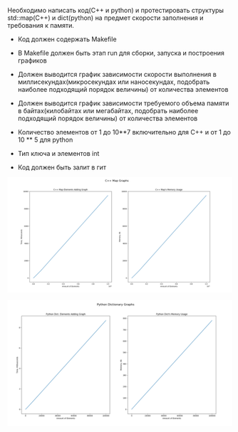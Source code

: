   
  
  Необходимо написать код(C++ и python) и протестировать структуры std::map(C++) и dict(python) на предмет скорости заполнения и требования к памяти.

* Код должен содержать Makefile

* В Makefile должен быть этап run для сборки, запуска и построения графиков

* Должен выводится график зависимости скорости выполнения в миллисекундах(микросекундах или наносекундах, подобрать наиболее подходящий порядок величины) от количества элементов

* Должен выводится график зависимости требуемого объема памяти в байтах(килобайтах или мегабайтах, подобрать наиболее подходящий порядок величины) от количества элементов

* Количество элементов от 1 до 10**7 включительно для С++ и от 1 до 10 ** 5 для python

* Тип ключа и элементов int

* Код должен быть залит в гит





![alt text](https://github.com/mrglaster/cpp-algorithms-and-data-structures/blob/main/map_task/readme_images/cpp_graph.png)

![alt text](https://github.com/mrglaster/cpp-algorithms-and-data-structures/blob/main/map_task/readme_images/python_graph.png)
